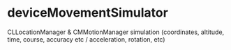 # deviceMovementSimulator
CLLocationManager &amp; CMMotionManager simulation (coordinates, altitude, time, course, accuracy etc / acceleration, rotation, etc)
